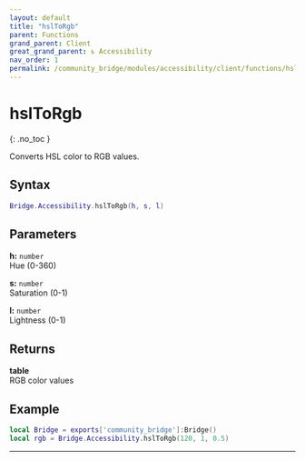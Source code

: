 ```yaml
---
layout: default
title: "hslToRgb"
parent: Functions
grand_parent: Client
great_grand_parent: ♿ Accessibility
nav_order: 1
permalink: /community_bridge/modules/accessibility/client/functions/hslToRgb/
---
```


# hslToRgb
{: .no_toc }

Converts HSL color to RGB values.

## Syntax

```lua
Bridge.Accessibility.hslToRgb(h, s, l)
```

## Parameters

**h:** `number`  
Hue (0-360)

**s:** `number`  
Saturation (0-1)

**l:** `number`  
Lightness (0-1)

## Returns

**table**  
RGB color values

## Example

```lua
local Bridge = exports['community_bridge']:Bridge()
local rgb = Bridge.Accessibility.hslToRgb(120, 1, 0.5)
```

---